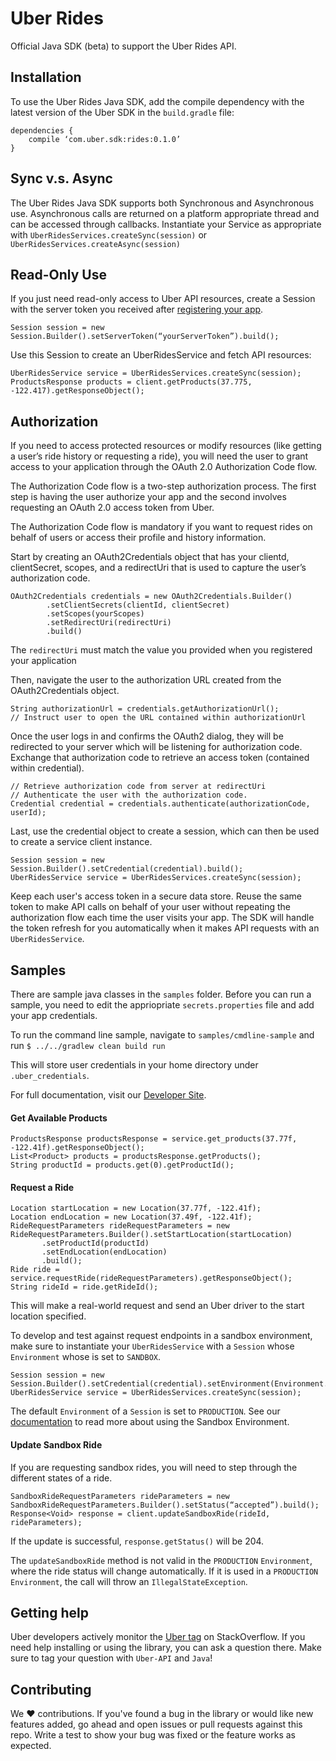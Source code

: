# Uber Rides

Official Java SDK (beta) to support the Uber Rides API.

## Installation

To use the Uber Rides Java SDK, add the compile dependency with the latest version of the Uber SDK in the `build.gradle` file:
```
dependencies {
    compile ‘com.uber.sdk:rides:0.1.0’
}
```

## Sync v.s. Async

The Uber Rides Java SDK supports both Synchronous and Asynchronous use. Asynchronous calls are returned on a platform appropriate thread and can be accessed through callbacks. Instantiate your Service as appropriate with
`UberRidesServices.createSync(session)` or `UberRidesServices.createAsync(session)`

## Read-Only Use

If you just need read-only access to Uber API resources, create a Session with the server token you received after [registering your app](https://developer.uber.com/dashboard).
```
Session session = new Session.Builder().setServerToken(“yourServerToken”).build();
```
Use this Session to create an UberRidesService and fetch API resources:
```
UberRidesService service = UberRidesServices.createSync(session);
ProductsResponse products = client.getProducts(37.775, -122.417).getResponseObject();
```
## Authorization

If you need to access protected resources or modify resources (like getting a user’s ride history or requesting a ride), you will need the user to grant access to your application through the OAuth 2.0 Authorization Code flow.

The Authorization Code flow is a two-step authorization process. The first step is having the user authorize your app and the second involves requesting an OAuth 2.0 access token from Uber.

The Authorization Code flow is mandatory if you want to request rides on behalf of users or access their profile and history information.

Start by creating an OAuth2Credentials object that has your clientd, clientSecret, scopes, and a redirectUri that is used to capture the user’s authorization code.

```
OAuth2Credentials credentials = new OAuth2Credentials.Builder()
        .setClientSecrets(clientId, clientSecret)
        .setScopes(yourScopes)
        .setRedirectUri(redirectUri)
        .build()
```
The `redirectUri` must match the value you provided when you registered your application

Then, navigate the user to the authorization URL created from the OAuth2Credentials object.
```
String authorizationUrl = credentials.getAuthorizationUrl();
// Instruct user to open the URL contained within authorizationUrl
```
Once the user logs in and confirms the OAuth2 dialog, they will be redirected to your server which will be listening for authorization code. Exchange that authorization code to retrieve an access token (contained within credential).
```
// Retrieve authorization code from server at redirectUri
// Authenticate the user with the authorization code.
Credential credential = credentials.authenticate(authorizationCode, userId);
```
Last, use the credential object to create a session, which can then be used to create a service client instance.

```
Session session = new Session.Builder().setCredential(credential).build(); 
UberRidesService service = UberRidesServices.createSync(session); 
```

Keep each user's access token in a secure data store. Reuse the same token to make API calls on behalf of your user without repeating the authorization flow each time the user visits your app. The SDK will handle the token refresh for you automatically when it makes API requests with an `UberRidesService`.

## Samples

There are sample java classes in the `samples` folder.  Before you can run a sample, you need to edit the appriopriate `secrets.properties` file and add your app credentials.

To run the command line sample, navigate to `samples/cmdline-sample` and run `$ ../../gradlew clean build run`

This will store user credentials in your home directory under `.uber_credentials`.

For full documentation, visit our [Developer Site](https://developer.uber.com/v1/endpoints/).

#### Get Available Products
```
ProductsResponse productsResponse = service.get_products(37.77f, -122.41f).getResponseObject();
List<Product> products = productsResponse.getProducts();
String productId = products.get(0).getProductId();
```
#### Request a Ride
```
Location startLocation = new Location(37.77f, -122.41f);
Location endLocation = new Location(37.49f, -122.41f);
RideRequestParameters rideRequestParameters = new RideRequestParameters.Builder().setStartLocation(startLocation)
       .setProductId(productId)
       .setEndLocation(endLocation)
       .build();
Ride ride = service.requestRide(rideRequestParameters).getResponseObject();
String rideId = ride.getRideId();
```
This will make a real-world request and send an Uber driver to the start location specified.

To develop and test against request endpoints in a sandbox environment, make sure to instantiate your `UberRidesService` with a `Session` whose `Environment` whose is set to `SANDBOX`.
```
Session session = new Session.Builder().setCredential(credential).setEnvironment(Environment.SANDBOX).build();
UberRidesService service = UberRidesServices.createSync(session);
```
The default `Environment` of a `Session` is set to `PRODUCTION`. See our [documentation](https://developer.uber.com/v1/sandbox/) to read more about using the Sandbox Environment.

#### Update Sandbox Ride

If you are requesting sandbox rides, you will need to step through the different states of a ride.
```
SandboxRideRequestParameters rideParameters = new SandboxRideRequestParameters.Builder().setStatus(“accepted”).build(); 
Response<Void> response = client.updateSandboxRide(rideId, rideParameters);
```
If the update is successful, `response.getStatus()` will be 204.

The `updateSandboxRide` method is not valid in the `PRODUCTION` `Environment`, where the ride status will change automatically.  If it is used in a `PRODUCTION` `Environment`, the call will throw an `IllegalStateException`.
## Getting help

Uber developers actively monitor the [Uber tag](http://stackoverflow.com/questions/tagged/uber-api) on StackOverflow. If you need help installing or using the library, you can ask a question there.  Make sure to tag your question with `Uber-API` and `Java`!

## Contributing

We :heart: contributions. If you've found a bug in the library or would like new features added, go ahead and open issues or pull requests against this repo.  Write a test to show your bug was fixed or the feature works as expected.